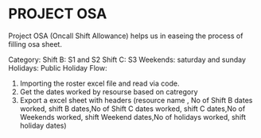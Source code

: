# PROJECT OSA
Project OSA (Oncall Shift Allowance) helps us in easeing the process of filling osa sheet.

Category:
Shift B: S1 and S2
Shift C: S3
Weekends: saturday and sunday
Holidays: Public Holiday
Flow:
1. Importing the roster excel file and read via code.
2. Get the dates worked by resourse based on catregory
3. Export a excel sheet with headers (resource name , No of Shift B dates worked, shift B dates,No of Shift C dates worked, shift C dates,No of Weekends worked, shift Weekend dates,No of holidays worked, shift holiday dates)
